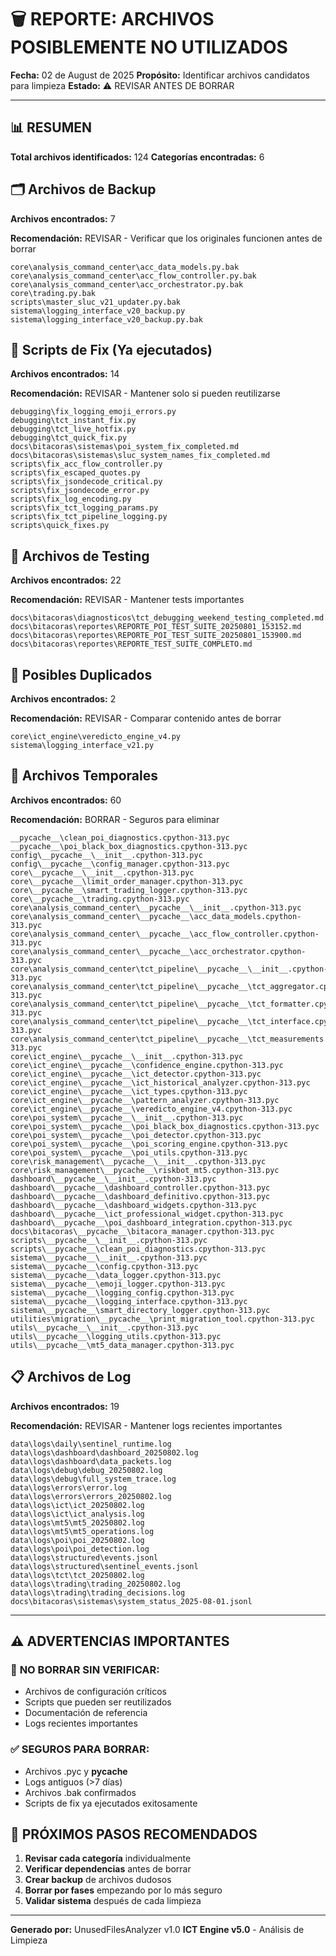 # 🗑️ REPORTE: ARCHIVOS POSIBLEMENTE NO UTILIZADOS

**Fecha:** 02 de August de 2025
**Propósito:** Identificar archivos candidatos para limpieza
**Estado:** ⚠️ REVISAR ANTES DE BORRAR

---

## 📊 **RESUMEN**

**Total archivos identificados:** 124
**Categorías encontradas:** 6

## 🗂️ Archivos de Backup

**Archivos encontrados:** 7

**Recomendación:** REVISAR - Verificar que los originales funcionen antes de borrar

```
core\analysis_command_center\acc_data_models.py.bak
core\analysis_command_center\acc_flow_controller.py.bak
core\analysis_command_center\acc_orchestrator.py.bak
core\trading.py.bak
scripts\master_sluc_v21_updater.py.bak
sistema\logging_interface_v20_backup.py
sistema\logging_interface_v20_backup.py.bak
```

## 🔧 Scripts de Fix (Ya ejecutados)

**Archivos encontrados:** 14

**Recomendación:** REVISAR - Mantener solo si pueden reutilizarse

```
debugging\fix_logging_emoji_errors.py
debugging\tct_instant_fix.py
debugging\tct_live_hotfix.py
debugging\tct_quick_fix.py
docs\bitacoras\sistemas\poi_system_fix_completed.md
docs\bitacoras\sistemas\sluc_system_names_fix_completed.md
scripts\fix_acc_flow_controller.py
scripts\fix_escaped_quotes.py
scripts\fix_jsondecode_critical.py
scripts\fix_jsondecode_error.py
scripts\fix_log_encoding.py
scripts\fix_tct_logging_params.py
scripts\fix_tct_pipeline_logging.py
scripts\quick_fixes.py
```

## 🧪 Archivos de Testing

**Archivos encontrados:** 22

**Recomendación:** REVISAR - Mantener tests importantes

```
docs\bitacoras\diagnosticos\tct_debugging_weekend_testing_completed.md
docs\bitacoras\reportes\REPORTE_POI_TEST_SUITE_20250801_153152.md
docs\bitacoras\reportes\REPORTE_POI_TEST_SUITE_20250801_153900.md
docs\bitacoras\reportes\REPORTE_TEST_SUITE_COMPLETO.md
```

## 🔄 Posibles Duplicados

**Archivos encontrados:** 2

**Recomendación:** REVISAR - Comparar contenido antes de borrar

```
core\ict_engine\veredicto_engine_v4.py
sistema\logging_interface_v21.py
```

## 📁 Archivos Temporales

**Archivos encontrados:** 60

**Recomendación:** BORRAR - Seguros para eliminar

```
__pycache__\clean_poi_diagnostics.cpython-313.pyc
__pycache__\poi_black_box_diagnostics.cpython-313.pyc
config\__pycache__\__init__.cpython-313.pyc
config\__pycache__\config_manager.cpython-313.pyc
core\__pycache__\__init__.cpython-313.pyc
core\__pycache__\limit_order_manager.cpython-313.pyc
core\__pycache__\smart_trading_logger.cpython-313.pyc
core\__pycache__\trading.cpython-313.pyc
core\analysis_command_center\__pycache__\__init__.cpython-313.pyc
core\analysis_command_center\__pycache__\acc_data_models.cpython-313.pyc
core\analysis_command_center\__pycache__\acc_flow_controller.cpython-313.pyc
core\analysis_command_center\__pycache__\acc_orchestrator.cpython-313.pyc
core\analysis_command_center\tct_pipeline\__pycache__\__init__.cpython-313.pyc
core\analysis_command_center\tct_pipeline\__pycache__\tct_aggregator.cpython-313.pyc
core\analysis_command_center\tct_pipeline\__pycache__\tct_formatter.cpython-313.pyc
core\analysis_command_center\tct_pipeline\__pycache__\tct_interface.cpython-313.pyc
core\analysis_command_center\tct_pipeline\__pycache__\tct_measurements.cpython-313.pyc
core\ict_engine\__pycache__\__init__.cpython-313.pyc
core\ict_engine\__pycache__\confidence_engine.cpython-313.pyc
core\ict_engine\__pycache__\ict_detector.cpython-313.pyc
core\ict_engine\__pycache__\ict_historical_analyzer.cpython-313.pyc
core\ict_engine\__pycache__\ict_types.cpython-313.pyc
core\ict_engine\__pycache__\pattern_analyzer.cpython-313.pyc
core\ict_engine\__pycache__\veredicto_engine_v4.cpython-313.pyc
core\poi_system\__pycache__\__init__.cpython-313.pyc
core\poi_system\__pycache__\poi_black_box_diagnostics.cpython-313.pyc
core\poi_system\__pycache__\poi_detector.cpython-313.pyc
core\poi_system\__pycache__\poi_scoring_engine.cpython-313.pyc
core\poi_system\__pycache__\poi_utils.cpython-313.pyc
core\risk_management\__pycache__\__init__.cpython-313.pyc
core\risk_management\__pycache__\riskbot_mt5.cpython-313.pyc
dashboard\__pycache__\__init__.cpython-313.pyc
dashboard\__pycache__\dashboard_controller.cpython-313.pyc
dashboard\__pycache__\dashboard_definitivo.cpython-313.pyc
dashboard\__pycache__\dashboard_widgets.cpython-313.pyc
dashboard\__pycache__\ict_professional_widget.cpython-313.pyc
dashboard\__pycache__\poi_dashboard_integration.cpython-313.pyc
docs\bitacoras\__pycache__\bitacora_manager.cpython-313.pyc
scripts\__pycache__\__init__.cpython-313.pyc
scripts\__pycache__\clean_poi_diagnostics.cpython-313.pyc
sistema\__pycache__\__init__.cpython-313.pyc
sistema\__pycache__\config.cpython-313.pyc
sistema\__pycache__\data_logger.cpython-313.pyc
sistema\__pycache__\emoji_logger.cpython-313.pyc
sistema\__pycache__\logging_config.cpython-313.pyc
sistema\__pycache__\logging_interface.cpython-313.pyc
sistema\__pycache__\smart_directory_logger.cpython-313.pyc
utilities\migration\__pycache__\print_migration_tool.cpython-313.pyc
utils\__pycache__\__init__.cpython-313.pyc
utils\__pycache__\logging_utils.cpython-313.pyc
utils\__pycache__\mt5_data_manager.cpython-313.pyc
```

## 📋 Archivos de Log

**Archivos encontrados:** 19

**Recomendación:** REVISAR - Mantener logs recientes importantes

```
data\logs\daily\sentinel_runtime.log
data\logs\dashboard\dashboard_20250802.log
data\logs\dashboard\data_packets.log
data\logs\debug\debug_20250802.log
data\logs\debug\full_system_trace.log
data\logs\errors\error.log
data\logs\errors\errors_20250802.log
data\logs\ict\ict_20250802.log
data\logs\ict\ict_analysis.log
data\logs\mt5\mt5_20250802.log
data\logs\mt5\mt5_operations.log
data\logs\poi\poi_20250802.log
data\logs\poi\poi_detection.log
data\logs\structured\events.jsonl
data\logs\structured\sentinel_events.jsonl
data\logs\tct\tct_20250802.log
data\logs\trading\trading_20250802.log
data\logs\trading\trading_decisions.log
docs\bitacoras\sistemas\system_status_2025-08-01.jsonl
```

---

## ⚠️ **ADVERTENCIAS IMPORTANTES**

### 🚫 **NO BORRAR SIN VERIFICAR:**
- Archivos de configuración críticos
- Scripts que pueden ser reutilizados
- Documentación de referencia
- Logs recientes importantes

### ✅ **SEGUROS PARA BORRAR:**
- Archivos .pyc y __pycache__
- Logs antiguos (>7 días)
- Archivos .bak confirmados
- Scripts de fix ya ejecutados exitosamente

## 🎯 **PRÓXIMOS PASOS RECOMENDADOS**

1. **Revisar cada categoría** individualmente
2. **Verificar dependencias** antes de borrar
3. **Crear backup** de archivos dudosos
4. **Borrar por fases** empezando por lo más seguro
5. **Validar sistema** después de cada limpieza

---

**Generado por:** UnusedFilesAnalyzer v1.0
**ICT Engine v5.0** - Análisis de Limpieza